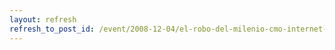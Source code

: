 ```yaml
---
layout: refresh
refresh_to_post_id: /event/2008-12-04/el-robo-del-milenio-cmo-internet-lleg-a-ser-libre-y-porqu-es-importante.html
---
```

